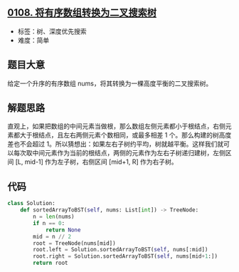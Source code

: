 ## [0108. 将有序数组转换为二叉搜索树](https://leetcode-cn.com/problems/convert-sorted-array-to-binary-search-tree/)

- 标签：树、深度优先搜索
- 难度：简单

## 题目大意

给定一个升序的有序数组 nums，将其转换为一棵高度平衡的二叉搜索树。

## 解题思路

直观上，如果把数组的中间元素当做根，那么数组左侧元素都小于根结点，右侧元素都大于根结点，且左右两侧元素个数相同，或最多相差 1 个。那么构建的树高度差也不会超过 1。所以猜想出：如果左右子树约平均，树就越平衡。这样我们就可以每次取中间元素作为当前的根结点，两侧的元素作为左右子树递归建树，左侧区间 [L, mid-1] 作为左子树，右侧区间 [mid+1, R] 作为右子树。

## 代码

```Python
class Solution:
    def sortedArrayToBST(self, nums: List[int]) -> TreeNode:
        n = len(nums)
        if n == 0:
            return None
        mid = n // 2
        root = TreeNode(nums[mid])
        root.left = Solution.sortedArrayToBST(self, nums[:mid])
        root.right = Solution.sortedArrayToBST(self, nums[mid+1:])
        return root
```

